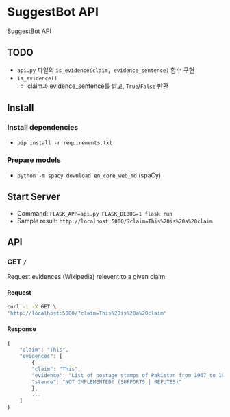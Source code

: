 # SuggestBot API
SuggestBot API

## TODO

* `api.py` 파일의 `is_evidence(claim, evidence_sentence)` 함수 구현
* `is_evidence()`
  * claim과 evidence_sentence를 받고, `True`/`False` 반환

## Install

### Install dependencies

* `pip install -r requirements.txt`

### Prepare models

* `python -m spacy download en_core_web_md` (spaCy)

## Start Server

* Command: `FLASK_APP=api.py FLASK_DEBUG=1 flask run`
* Sample result: `http://localhost:5000/?claim=This%20is%20a%20claim`

## API

### GET `/`
Request evidences (Wikipedia) relevent to a given claim.

#### Request

```sh
curl -i -X GET \
'http://localhost:5000/?claim=This%20is%20a%20claim'
```

#### Response

```js
{
    "claim": "This", 
    "evidences": [
        {
        "claim": "This", 
        "evidence": "List of postage stamps of Pakistan from 1967 to 1976\n\nPakistan has, over its 60-year history, issued over 600 issues and 1,100 stamps and souvenir sheets.", 
        "stance": "NOT IMPLEMENTED! (SUPPORTS | REFUTES)"
        },
        ...
    ]
}
```
